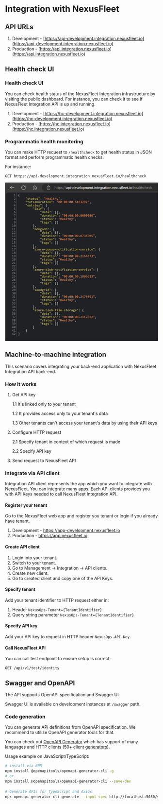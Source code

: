# Integration with NexusFleet

## API URLs
1. Development - [https://api-development.integration.nexusfleet.io](https://api-development.integration.nexusfleet.io)
2. Production - [https://api.integration.nexusfleet.io](https://api.integration.nexusfleet.io)

## Health check UI

### Health check UI

You can check health status of the NexusFleet Integration infrastructure by visiting the public dashboard. For instance, you can check it to see if NexusFleet Integration API is up and running.

1. Development - [https://hc-development.integration.nexusfleet.io](https://hc-development.integration.nexusfleet.io)
2. Production - [https://hc.integration.nexusfleet.io](https://hc.integration.nexusfleet.io)

### Programmatic health monitoring

You can make HTTP request to `/healthcheck` to get health status in JSON format and perform programmatic health checks.

For instance:
```
GET https://api-development.integration.nexusfleet.io/healthcheck
```
![Calling /healthcheck endpoint](./Assets/HealthCheckHttpGetExample.jpg)

## Machine-to-machine integration

This scenario covers integrating your back-end application with NexusFleet Integration API back-end.

### How it works

1. Get API key
    
    1.1 It's linked only to your tenant

    1.2 It provides access only to your tenant's data

    1.3 Other tenants can't access your tenant's data by using their API keys

2. Configure HTTP request

    2.1 Specify tenant in context of which request is made

    2.2 Specify API key

3. Send request to NexusFleet API

### Integrate via API client

Integration API client represents the app which you want to integrate with NexusFleet. You can integrate many apps. Each API clients provides you with API Keys needed to call NexusFleet Integration API.

#### Register your tenant

Go to the NexusFleet web app and register you tenant or login if you already have tenant.

1. Development - https://app-development.nexusfleet.io
2. Production - https://app.nexusfleet.io

#### Create API client

1. Login into your tenant.
2. Switch to your tenant.
3. Go to Management -> Integration -> API clients.
4. Create new client.
5. Go to created client and copy one of the API Keys.

#### Specify tenant

Add your tenant identifier to HTTP request either in:

1. Header `NexusOps-Tenant={TenantIdentifier}`
1. Query string parameter `NexusOps-Tenant={TenantIdentifier}`

#### Specify API key

Add your API key to request in HTTP header `NexusOps-API-Key`.

#### Call NexusFleet API

You can call test endpoint to ensure setup is correct:

```
GET /api/v1/test/identity
```

## Swagger and OpenAPI

The API supports OpenAPI specification and Swagger UI.

Swagger UI is available on development instances at `/swagger` path.

### Code generation

You can generate API definitions from OpenAPI specification. We recommend to utilize OpenAPI generator tools for that.

You can check out [OpenAPI Generator](https://openapi-generator.tech/) which has support of many languages and HTTP clients (50+ client [generators](https://openapi-generator.tech/docs/generators)). 

Usage example on JavaScript/TypeScript:

```sh
# install via NPM
npm install @openapitools/openapi-generator-cli -g
# or
npm install @openapitools/openapi-generator-cli --save-dev

# Generate APIs for TypeScript and Axios
npx openapi-generator-cli generate --input-spec http://localhost:5050/swagger/v1/swagger.json --generator-name typescript-axios --output ./src/core/api/generated --config openapi-generator-cli-typescript-axios-config.json
```


